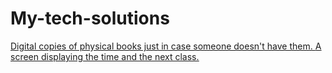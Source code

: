 # My-tech-solutions
<ins> Digital copies of physical books just in case someone doesn't have them.
<ins> A screen displaying the time and the next class.
